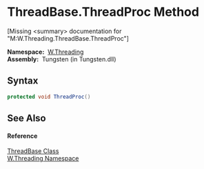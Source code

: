 ThreadBase.ThreadProc Method
============================
  
[Missing &lt;summary> documentation for "M:W.Threading.ThreadBase.ThreadProc"]


  **Namespace:**  [W.Threading][1]  
  **Assembly:**  Tungsten (in Tungsten.dll)

Syntax
------

```csharp
protected void ThreadProc()
```


See Also
--------

#### Reference
[ThreadBase Class][2]  
[W.Threading Namespace][1]  

[1]: ../README.md
[2]: README.md
[3]: ../../_icons/Help.png